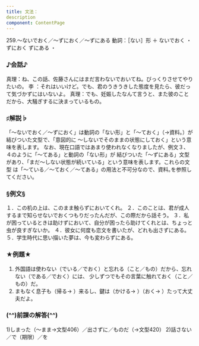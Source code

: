 ```yaml
---
title: 文法：
description
component: ContentPage
---
```



259.～ないでおく／～ずにおく／～ずにある
動詞：［ない］形 ＋ ないでおく ・
ずにおく
ずにある ・
### ♪会話♪
真理：ね、この話、佐藤さんにはまだ言わないでおいてね。びっくりさせてやりたいの。
李 ：それはいいけど。でも、君のうきうきした態度を見たら、彼だって気づかずにはいないよ。 真理：でも、妊娠したなんて言うと、また彼のことだから、大騒ぎするに決まっているもの。
### ♯解説♭
「～ないでおく／～ずにおく」は動詞の「ない形」と「～ておく」（→資料｡）が結びついた文型で、「意図的に
～しないでそのままの状態にしておく」という意味を表します。 なお、現在口語ではあまり使われなくなりましたが、例文３、４のように「～てある」と動詞の「ない形」が
結びついた「～ずにある」文型があり、「まだ～しない状態が続いている」という意味を表します。これらの文型 は「～ている／～ておく／～てある」の用法と不可分なので、資料｡を参照してください。
### §例文§
１．この机の上は、このまま触らずにおいてくれ。
２．このことは、君が成人するまで知らせないでおくつもりだったんだが、この際だから話そう。
３．私が困っているときは助けずにおいて、自分が困ったら助けてくれとは、ちょっと虫が良すぎないか。
４．彼女に何度も恋文を書いたが、どれも出さずにある。
５．学生時代に思い描いた夢は、今も変わらずにある。
### ★例題★
1) 外国語は使わない（でいる／でおく）と忘れる（こと／もの）だから、忘れない（である／でおく）には、
少しずつでもその言葉に触れておく（こと／もの）だ。    
2) まもなく息子も（帰る→ ）来るし、鍵は（かける→ ）（おく→ ）たって大丈夫だよ。
### (^^)前課の解答(^^)
1)しまった（～まま→文型406）／出さずに／ものだ（→文型420）
2)話さない／で（期限）／を
